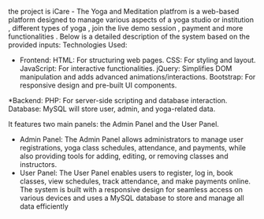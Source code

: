 the project is iCare - The Yoga and Meditation platfrom is a  web-based platform designed to manage various aspects of a yoga studio or institution , different types of yoga , join the live demo session , payment and more functionalities . Below is a detailed description of the system based on the provided inputs:
Technologies Used:

* Frontend:
HTML: For structuring web pages.
CSS: For styling and layout.
JavaScript: For interactive functionalities.
jQuery: Simplifies DOM manipulation and adds advanced animations/interactions.
Bootstrap: For responsive design and pre-built UI components.

*Backend:
PHP: For server-side scripting and database interaction.
Database: MySQL will store user, admin, and yoga-related data.
 
It features two main panels: 
the Admin Panel and the User Panel.
* Admin Panel:
The Admin Panel allows administrators to manage user registrations, yoga class schedules, attendance, and payments, while also providing tools for adding, editing, or removing classes and instructors. 
* User Panel:
The User Panel enables users to register, log in, book classes, view schedules, track attendance, and make payments online. The system is built with a responsive design for seamless access on various devices and uses a MySQL database to store and manage all data efficiently
